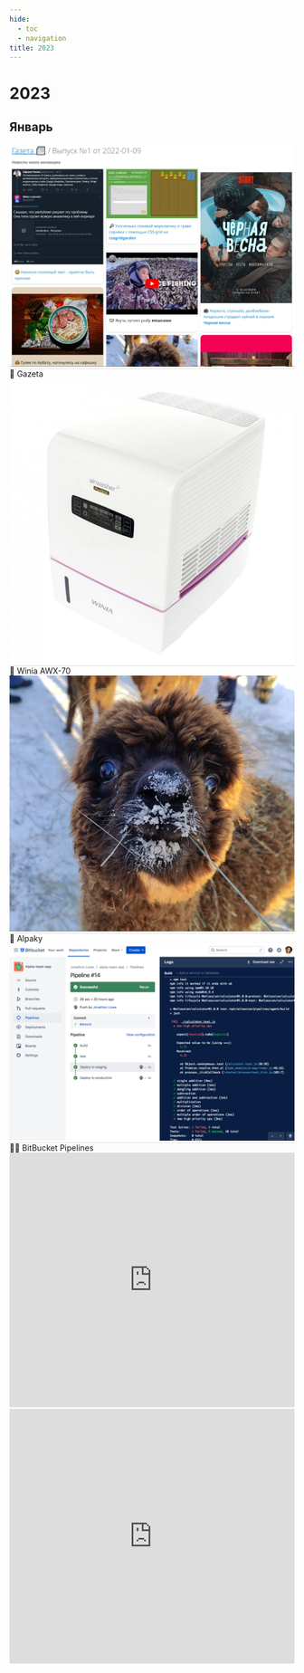 ```yaml
---
hide:
  - toc
  - navigation
title: 2023
---
```


<style>
.card {
    justify-content: space-between;
}
.card-text {
    border-top: 1px solid #dedede;
}
</style>

# 2023

## Январь

<div class="grid-4d" >

<div class="card">
<img src="gazeta.jpg">
<div class="card-text">📝 Gazeta</div>
</div>

<div class="card">
<img src="winia.jpg">
<div class="card-text">🔌 Winia AWX-70</div>
</div>

<div class="card">
<img src="alpaka.jfif">
<div class="card-text">🦙 Alpaky</div>
</div>

<div class="card">
<img src="pipelines.png">
<div class="card-text">👷‍♂️ BitBucket Pipelines</div>
</div>

<div class="card cols-2">
<iframe frameborder="0" style="border:none;width:100%;height:450px;" width="100%" height="450" src="https://music.yandex.ru/iframe/#playlist/leybovich-nikita/1087">Слушайте <a href='https://music.yandex.ru/users/leybovich-nikita/playlists/1087'>The Garden - Horseshit on Route 66</a> — <a href='https://music.yandex.ru/users/leybovich-nikita'>leybovich-nikita</a> на Яндекс Музыке</iframe>
</div>

<div class="card cols-2">
<iframe width="100%" height="450" src="https://www.youtube.com/embed/MPtfBeR3df0" title="YouTube video player" frameborder="0" allow="accelerometer; autoplay; clipboard-write; encrypted-media; gyroscope; picture-in-picture; web-share" allowfullscreen></iframe>

</div>

</div>
